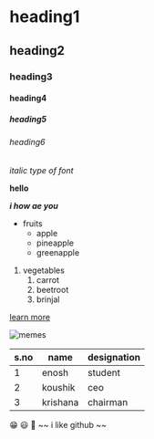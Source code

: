 # heading1
## heading2
### heading3
#### heading4
##### heading5
###### heading6

*italic type of font* 

**hello**

***i how ae you***

* fruits
  * apple
  * pineapple
  * greenapple

1. vegetables
    1. carrot
    2. beetroot
    3. brinjal
    
[learn more](https://www.google.com/)

![memes](https://encrypted-tbn0.gstatic.com/images?q=tbn:ANd9GcS4XA04Jbe5xc8nqfJ2ki2gE7J1RswIvhZFLg&usqp=CAU)

s.no|name|designation
-----|----|-----------
1|enosh|student
2|koushik|ceo
3|krishana|chairman

😁 😃  🥲
~~ i like github ~~

